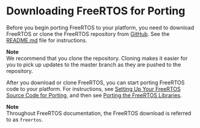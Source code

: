 # Downloading FreeRTOS for Porting<a name="porting-download"></a>

Before you begin porting FreeRTOS to your platform, you need to download FreeRTOS or clone the FreeRTOS repository from [GitHub](https://github.com/aws/amazon-freertos)\. See the [README\.md](https://github.com/aws/amazon-freertos/blob/main/README.md) file for instructions\.

**Note**  
We recommend that you clone the repository\. Cloning makes it easier for you to pick up updates to the master branch as they are pushed to the repository\.

After you download or clone FreeRTOS, you can start porting FreeRTOS code to your platform\. For instructions, see [Setting Up Your FreeRTOS Source Code for Porting](porting-set-up-project.md), and then see [Porting the FreeRTOS Libraries](afr-porting.md)\.

**Note**  
Throughout FreeRTOS documentation, the FreeRTOS download is referred to as `freertos`\.